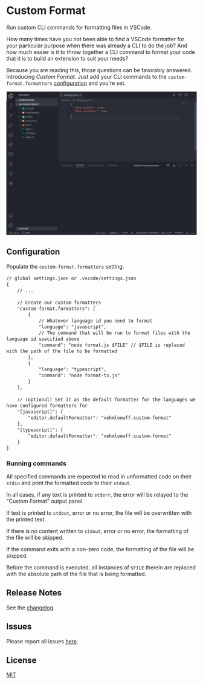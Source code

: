 # Custom Format

Run custom CLI commands for formatting files in VSCode.

How many times have you not been able to find a VSCode formatter for your particular purpose when there was already a CLI to do the job?  And how much easier is it to throw together a CLI command to format your code that it is to build an extension to suit your needs?

Because you are reading this, those questions can be favorably answered.  Introducing _Custom Format_.  Just add your CLI commands to the `custom-format.formatters` [configuration](#configuration) and you're set.

![feature X](./images/formatting.gif)

## Configuration

Populate the `custom-format.formatters` setting.

```jsonc
// global settings.json or .vscode/settings.json
{
	// ...

	// Create our custom formatters
	"custom-format.formatters": [
		{
			// Whatever language id you need to format
			"language": "javascript",
			// The command that will be run to format files with the language id specified above
			"command": "node format.js $FILE" // $FILE is replaced with the path of the file to be formatted
		},
		{
			"language": "typescript",
			"command": "node format-ts.js"
		}
	],

	// (optional) Set it as the default formatter for the languages we have configured formatters for
	"[javascript]": {
		"editor.defaultFormatter": "vehmloewff.custom-format"
	},
	"[typescript]": {
		"editor.defaultFormatter": "vehmloewff.custom-format"
	}
}
```

### Running commands

All specified commands are expected to read in unformatted code on their `stdin` and print the formatted code to their `stdout`.

In all cases, if any text is printed to `stderr`, the error will be relayed to the "Custom Format" output panel.

If text is printed to `stdout`, error or no error, the file will be overwritten with the printed text.

If there is no content written to `stdout`, error or no error, the formatting of the file will be skipped.

If the command exits with a non-zero code, the formatting of the file will be skipped.

Before the command is executed, all instances of `$FILE` therein are replaced with the absolute path of the file that is being formatted.

## Release Notes

See the [changelog](/CHANGELOG.md).

## Issues

Please report all issues [here](https://github.com/Vehmloewff/custom-format/issues).

## License

[MIT](/LICENSE)
